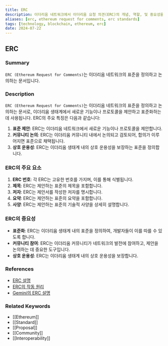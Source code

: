 ```yaml
---
title: ERC
description: 이더리움 네트워크에서 이더리움 요청 의견(ERC)의 개념, 역할, 및 중요성을 다룹니다.
aliases: [erc, ethereum request for comments, erc standards]
tags: [technology, blockchain, ethereum, erc]
date: 2024-07-22
---
```


## ERC

### Summary

`ERC (Ethereum Request for Comments)`는 이더리움 네트워크의 표준을 정의하고 논의하는 문서입니다.

### Description

`ERC (Ethereum Request for Comments)`는 이더리움 네트워크의 표준을 정의하고 논의하는 문서로, 이더리움 생태계에서 새로운 기능이나 프로토콜을 제안하고 표준화하는 데 사용됩니다. ERC의 주요 특징은 다음과 같습니다:

1. **표준 제안**: ERC는 이더리움 네트워크에서 새로운 기능이나 프로토콜을 제안합니다.
2. **커뮤니티 논의**: ERC는 이더리움 커뮤니티 내에서 논의되고 검토되어, 합의가 이루어지면 표준으로 채택됩니다.
3. **상호 운용성**: ERC는 이더리움 생태계 내의 상호 운용성을 보장하는 표준을 정의합니다.

### ERC의 주요 요소

1. **ERC 번호**: 각 ERC는 고유한 번호를 가지며, 이를 통해 식별됩니다.
2. **제목**: ERC는 제안하는 표준의 제목을 포함합니다.
3. **저자**: ERC는 제안서를 작성한 저자를 명시합니다.
4. **요약**: ERC는 제안하는 표준의 요약을 포함합니다.
5. **사양**: ERC는 제안하는 표준의 기술적 사양을 상세히 설명합니다.

### ERC의 중요성

- **표준화**: ERC는 이더리움 생태계 내의 표준을 정의하여, 개발자들이 이를 따를 수 있도록 합니다.
- **커뮤니티 참여**: ERC는 이더리움 커뮤니티가 네트워크의 발전에 참여하고, 제안을 논의하는 데 중요한 도구입니다.
- **상호 운용성**: ERC는 이더리움 생태계 내의 상호 운용성을 보장합니다.

### References

- [ERC 설명](https://en.wikipedia.org/wiki/Ethereum_Request_for_Comments)
- [ERC의 작동 원리](https://ethereum.org/en/glossary/#erc)
- [Gemini의 ERC 설명](https://www.gemini.com/cryptopedia/search?query=erc)

### Related Keywords

- [[Ethereum]]
- [[Standard]]
- [[Proposal]]
- [[Community]]
- [[Interoperability]]
